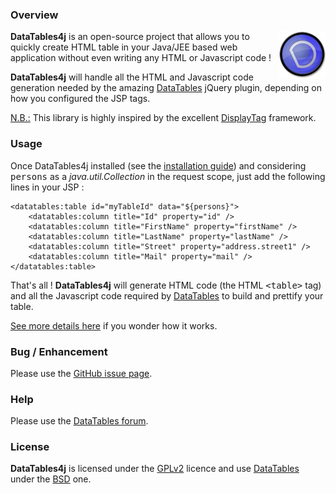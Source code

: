 ### Overview ###

<img src="/images/logo_DataTables.jpg" style="float: right;" />

 **DataTables4j** is an open-source project that allows you to quickly create HTML table in your Java/JEE based web application without even writing any HTML or Javascript code !

 **DataTables4j** will handle all the HTML and Javascript code generation needed by the amazing [DataTables](http://datatables.net "DataTables") jQuery plugin, depending on how you configured the JSP tags.

<u>N.B.:</u> This library is highly inspired by the excellent [DisplayTag](http://displaytag.sourceforge.net "DisplayTag") framework. 

### Usage ###

Once DataTables4j installed (see the [installation guide](./main.install.html "Go to the installation guide")) and considering <tt>persons</tt> as a <i>java.util.Collection</i> in the request scope, just add the following lines in your JSP :

    <datatables:table id="myTableId" data="${persons}">
        <datatables:column title="Id" property="id" />
        <datatables:column title="FirstName" property="firstName" />
        <datatables:column title="LastName" property="lastName" />
        <datatables:column title="Street" property="address.street1" />
        <datatables:column title="Mail" property="mail" />
    </datatables:table>


That\'s all ! **DataTables4j** will generate HTML code (the HTML <tt>&lt;table&gt;</tt> tag) and all the Javascript code required by [DataTables](http://datatables.net "DataTables") to build and prettify your table. 

[See more details here](./main.howitworks.html "Go to How It Works") if you wonder how it works.

### Bug / Enhancement ###
Please use the [GitHub issue page](https://github.com/datatables4j/datatables4j-core/issues "Go to GitHub issue page").

### Help ###
Please use the [DataTables forum](http://datatables.net/forums/discussion/1013 "Go to DataTables forum").

### License ###
**DataTables4j** is licensed under the [GPLv2](http://www.gnu.org/licenses/gpl-2.0.html "GPLv2") licence and use [DataTables](http://datatables.net "DataTables") under the [BSD](http://datatables.net/license_bsd "BSD") one.
 